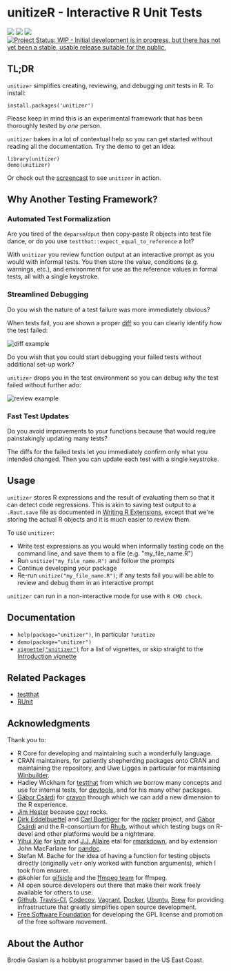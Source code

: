 # unitizeR - Interactive R Unit Tests

[![](https://travis-ci.org/brodieG/unitizer.svg?branch=master)](https://travis-ci.org/brodieG/unitizer)
[![](https://codecov.io/github/brodieG/unitizer/coverage.svg?branch=master)](https://codecov.io/github/brodieG/unitizer?branch=master)
[![](http://www.r-pkg.org/badges/version/unitizer)](https://cran.r-project.org/package=unitizer)
[![Project Status: WIP - Initial development is in progress, but there has not yet been a stable, usable release suitable for the public.](http://www.repostatus.org/badges/latest/wip.svg)](http://www.repostatus.org/#wip)

## TL;DR

`unitizer` simplifies creating, reviewing, and debugging unit tests in R.  To install:

```
install.packages('unitizer')
```
Please keep in mind this is an experimental framework that has been thoroughly
tested by *one* person.

`unitizer` bakes in a lot of contextual help so you can get started without reading all the documentation.  Try the demo to get an idea:
```
library(unitizer)
demo(unitizer)
```
Or check out the [screencast](http://htmlpreview.github.io/?https://github.com/brodieG/unitizer/blob/rc/extra/gifshow.html) to see `unitizer` in action.

## Why Another Testing Framework?

### Automated Test Formalization

Are you tired of the `deparse`/`dput` then copy-paste R objects into test file
dance, or do you use `testthat::expect_equal_to_reference` a lot?

With `unitizer` you review function output at an interactive prompt as you
would with informal tests.  You then store the value, conditions (e.g.
warnings, etc.), and environment for use as the reference values in formal
tests, all with a single keystroke.

### Streamlined Debugging

Do you wish the nature of a test failure was more immediately obvious?

When tests fail, you are shown a proper
[diff](https://github.com/brodieG/diffobj) so you can clearly identify _how_ the
test failed:

![diff
example](https://github.com/brodieG/unitizer/raw/rc/extra/gif/review1.png)

Do you wish that you could start debugging your failed tests without
additional set-up work?

`unitizer` drops you in the test environment so you can debug _why_ the test
failed without further ado:

![review
example](https://github.com/brodieG/unitizer/raw/rc/extra/gif/review2.png)

### Fast Test Updates

Do you avoid improvements to your functions because that would require
painstakingly updating many tests?

The diffs for the failed tests let you immediately confirm only what you
intended changed.  Then you can update each test with a single keystroke.

## Usage

`unitizer` stores R expressions and the result of evaluating them so that it can
detect code regressions.  This is akin to saving test output to a
`.Rout.save` file as documented in [Writing R
Extensions](https://cran.r-project.org/doc/manuals/r-release/R-exts.html#Package-subdirectories),
except that we're storing the actual R objects and it is much easier to review
them.

To use `unitizer`:

* Write test expressions as you would when informally testing code on the
  command line, and save them to a file (e.g. "my_file_name.R")
* Run `unitize("my_file_name.R")` and follow the prompts
* Continue developing your package
* Re-run `unitize("my_file_name.R")`; if any tests fail you will be able to
  review and debug them in an interactive prompt

`unitizer` can run in a non-interactive mode for use with `R CMD check`.

## Documentation

* `help(package="unitizer")`, in particular `?unitize`
* `demo(package="unitizer")`
* [`vignette("unitizer")`](http://htmlpreview.github.io/?https://raw.githubusercontent.com/brodieG/unitizer/master/inst/doc/unitizer_index.html) for a list of vignettes, or skip straight to the [Introduction vignette](http://htmlpreview.github.io/?https://raw.githubusercontent.com/brodieG/unitizer/master/inst/doc/unitizer.html)

## Related Packages

* [testthat](https://cran.r-project.org/package=testthat)
* [RUnit](https://cran.r-project.org/package=RUnit)

## Acknowledgments

Thank you to:

* R Core for developing and maintaining such a wonderfully language.
* CRAN maintainers, for patiently shepherding packages onto CRAN and maintaining
  the repository, and Uwe Ligges in particular for maintaining
  [Winbuilder](http://win-builder.r-project.org/).
* Hadley Wickham for [testthat](https://cran.r-project.org/package=testthat)
  from which we borrow many concepts and use for internal tests, for
  [devtools](https://cran.r-project.org/package=devtools), and for his
  many other packages.
* [Gábor Csárdi](https://github.com/gaborcsardi) for
  [crayon](https://cran.r-project.org/package=crayon) through which we can
  add a new dimension to the R experience.
* [Jim Hester](https://github.com/jimhester) because
  [covr](https://cran.r-project.org/package=covr) rocks.
* [Dirk Eddelbuettel](https://github.com/eddelbuettel) and [Carl
  Boettiger](https://github.com/cboettig) for the
  [rocker](https://github.com/rocker-org/rocker) project, and [Gábor
  Csárdi](https://github.com/gaborcsardi) and the R-consortium for
  [Rhub](https://github.com/r-hub/rhub), without which testing bugs on R-devel
  and other platforms would be a nightmare.
* [Yihui Xie](https://github.com/yihui) for
  [knitr](https://cran.r-project.org/package=knitr) and  [J.J.
  Allaire](https://github.com/jjallaire) etal for
  [rmarkdown](https://cran.r-project.org/package=rmarkdown), and by extension
  John MacFarlane for [pandoc](http://pandoc.org/).
* Stefan M. Bache for the idea of having a function for testing objects directly
  (originally `vetr` only worked with function arguments), which I took from
  ensurer.
* @kohler for [gifsicle](https://github.com/kohler/gifsicle) and the [ffmpeg
  team](http://ffmpeg.org/about.html) for ffmpeg.
* All open source developers out there that make their work freely available
  for others to use.
* [Github](https://github.com/), [Travis-CI](https://travis-ci.org/),
  [Codecov](https://codecov.io/), [Vagrant](https://www.vagrantup.com/),
  [Docker](https://www.docker.com/), [Ubuntu](https://www.ubuntu.com/),
  [Brew](https://brew.sh/) for providing infrastructure that greatly simplifies
  open source development.
* [Free Software Foundation](http://fsf.org/) for developing the GPL license and
  promotion of the free software movement.

## About the Author

Brodie Gaslam is a hobbyist programmer based in the US East Coast.
